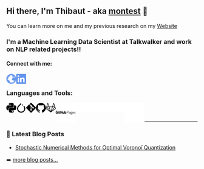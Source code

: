 <!--more-->

## Hi there, I'm Thibaut - aka [montest][website] 👋

You can learn more on me and my previous research on my [Website][website]

### I'm a Machine Learning Data Scientist at Talkwalker and work on NLP related projects!!

#### Connect with me:

[<img align="left" alt="montest.github.io" width="26px" src=logos/globe-blue.svg />][website]
[<img align="left" alt="linkedin" width="26px" src=logos/linkedin-blue.svg />][linkedin]

<br />


### Languages and Tools:

<!-- ![image info](./logos/python.svg) -->

<!-- Light Mode -->
<img align="left" alt="Python" width="26px" src=logos/python-light.svg#gh-light-mode-only />
<img align="left" alt="Python" width="26px" src=logos/pytorch-light.svg#gh-light-mode-only />
<img align="left" alt="Python" width="26px" src=logos/git-light.svg#gh-light-mode-only />
<img align="left" alt="Python" width="26px" src=logos/github-light.svg#gh-light-mode-only />
<img align="left" alt="Python" width="26px" src=logos/gitlab-light.svg#gh-light-mode-only />
<img align="left" alt="Python" width="52px" src=logos/githubpages-light.svg#gh-light-mode-only />

<!-- Dark Mode -->
<img align="left" alt="Python" width="26px" src=logos/python-dark.svg#gh-dark-mode-only />
<img align="left" alt="Python" width="26px" src=logos/pytorch-dark.svg#gh-dark-mode-only />
<img align="left" alt="Python" width="26px" src=logos/git-dark.svg#gh-dark-mode-only />
<img align="left" alt="Python" width="26px" src=logos/github-dark.svg#gh-dark-mode-only />
<img align="left" alt="Python" width="26px" src=logos/gitlab-dark.svg#gh-dark-mode-only />
<img align="left" alt="Python" width="52px" src=logos/githubpages-dark.svg#gh-dark-mode-only />

<br />
<br />

---

### 📕 Latest Blog Posts

- [Stochastic Numerical Methods for Optimal Voronoï Quantization](https://montest.github.io/2022/02/13/StochasticMethodsForOptimQuantif/)

➡️ [more blog posts...][blog_posts]

</details>

[website]: https://montest.github.io
[blog_posts]: https://montest.github.io/year-archive/
[linkedin]: https://www.linkedin.com/in/thibaut-montes-ph-d-194a77a9
